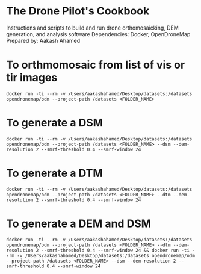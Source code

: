 # The Drone Pilot's Cookbook

Instructions and scripts to build and run drone orthomosaicking, DEM generation, and analysis software
Dependencies: Docker, OpenDroneMap
Prepared by: Aakash Ahamed


# To orthmomosaic from list of vis or tir images 
`docker run -ti --rm -v /Users/aakashahamed/Desktop/datasets:/datasets opendronemap/odm --project-path /datasets <FOLDER_NAME>`

# To generate a DSM
`docker run -ti --rm -v /Users/aakashahamed/Desktop/datasets:/datasets opendronemap/odm --project-path /datasets <FOLDER_NAME> --dsm --dem-resolution 2 --smrf-threshold 0.4 --smrf-window 24`

# To generate a DTM
`docker run -ti --rm -v /Users/aakashahamed/Desktop/datasets:/datasets opendronemap/odm --project-path /datasets <FOLDER_NAME> --dtm --dem-resolution 2 --smrf-threshold 0.4 --smrf-window 24`

# To generate a DEM and DSM 
`docker run -ti --rm -v /Users/aakashahamed/Desktop/datasets:/datasets opendronemap/odm --project-path /datasets <FOLDER_NAME> --dtm --dem-resolution 2 --smrf-threshold 0.4 --smrf-window 24 && docker run -ti --rm -v /Users/aakashahamed/Desktop/datasets:/datasets opendronemap/odm --project-path /datasets <FOLDER_NAME> --dsm --dem-resolution 2 --smrf-threshold 0.4 --smrf-window 24`
